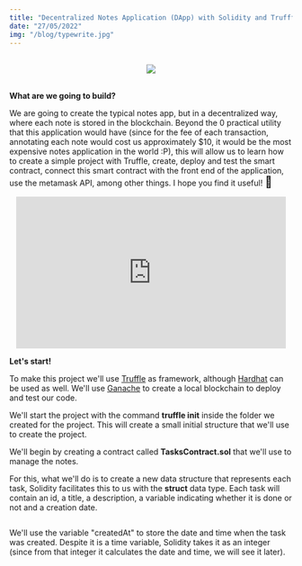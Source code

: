 ```yaml
---
title: "Decentralized Notes Application (DApp) with Solidity and Trufffle - Step by Step 📝"
date: "27/05/2022"
img: "/blog/typewrite.jpg"
---
```


<style>
  /* Evitar el desbordamiento horizontal */
  body {
    overflow-x: hidden;
  }

  /* Asegurar que los contenedores no generen scroll lateral */
  div, p, img, iframe {
    max-width: 100%;
    box-sizing: border-box;
  }

  /* Hacer que las imágenes sean más pequeñas en pantallas pequeñas */
  img {
    max-width: 100%;
    height: auto;
  }
  
  @media (max-width: 768px) {
    img {
      max-width: 80%;
      display: block;
      margin: 0 auto;
    }
  }
</style>

<br />

<div class="separator" style="clear: both; text-align: center;">
  <a href="https://blogger.googleusercontent.com/img/a/AVvXsEgo2Vv3v-XA4qkn1r_Bxgopv2lb8INy4ymInd2XFppzG840R0aUEdP6uJxgQv1blIaJicouWoNtZfW8mai5pOcwNOFnWIzf4eNJ9EKfdzgUrf94K6pf6OjZc6E7Yl0AvqrH4ZQKZjE5gyP0jg3HnqGHafjh0cz8FEs45DbRlChcDPSJ7uil9eADDsit=s480">
    <img border="0" data-original-height="360" data-original-width="480" src="https://blogger.googleusercontent.com/img/a/AVvXsEgo2Vv3v-XA4qkn1r_Bxgopv2lb8INy4ymInd2XFppzG840R0aUEdP6uJxgQv1blIaJicouWoNtZfW8mai5pOcwNOFnWIzf4eNJ9EKfdzgUrf94K6pf6OjZc6E7Yl0AvqrH4ZQKZjE5gyP0jg3HnqGHafjh0cz8FEs45DbRlChcDPSJ7uil9eADDsit=w640-h499" />
  </a>
</div>

<br />

<p><b>What are we going to build?</b></p>

<p>
  We are going to create the typical notes app, but in a decentralized way,
  where each note is stored in the blockchain. Beyond the 0 practical utility
  that this application would have (since for the fee of each transaction,
  annotating each note would cost us approximately $10, it would be the most
  expensive notes application in the world :P), this will allow us to learn how
  to create a simple project with Truffle, create, deploy and test the smart
  contract, connect this smart contract with the front end of the application,
  use the metamask API, among other things. I hope you find it
  useful!&nbsp;<span style="font-size: 20px;">💪</span>
</p>

<div style="text-align: center;">
  <iframe allowfullscreen class="giphy-embed" frameborder="0" height="270" src="https://giphy.com/embed/mdbUGtaJ93ehTzLjvO" width="480"></iframe>
</div>

<p><b>Let's start!</b></p>

<p>
  To make this project we'll use
  <a href="https://trufflesuite.com/" rel="nofollow" target="_blank">Truffle</a>
  as framework, although
  <a href="https://hardhat.org/" rel="nofollow" target="_blank">Hardhat</a> can
  be used as well.&nbsp;We'll use
  <a href="https://www.npmjs.com/package/ganache-cli" rel="nofollow" target="_blank">Ganache</a> to create a local blockchain to deploy and test our code.
</p>

<p>
  We'll start the project with the command <b>truffle init</b> inside the folder
  we created for the project. This will create a small initial structure that
  we'll use to create the project.
</p>

<p>
  We'll begin by creating a contract called <b>TasksContract.sol</b> that we'll
  use to manage the notes.
</p>

<p>
  For this, what we'll&nbsp;do is to create a new data structure that represents
  each task, Solidity facilitates this to us with the <b>struct</b> data type.
  Each task will contain an id, a title, a description, a variable indicating
  whether it is done or not and a creation date.
</p>

<div class="separator" style="clear: both; text-align: center;">
  <a href="https://blogger.googleusercontent.com/img/a/AVvXsEj93O0ZV_q_EMlaPTGGYYLPGnc-74_XbYLkVOzCNPfQXJs-VNpBg0lROkTBEybbWRwxNGLdJylahr3Ou5bAyLH8mAAQntPbVAGreX0qGpbFUaWmn0atrgNJV2hWHAcllNg1KRg0sgDCPgICEQgZB_GqmHU9o5mwtJv8cXhtqyBkdNL1fMBDLjfsY80p">
    <img alt="" data-original-height="716" data-original-width="1187" src="https://blogger.googleusercontent.com/img/a/AVvXsEj93O0ZV_q_EMlaPTGGYYLPGnc-74_XbYLkVOzCNPfQXJs-VNpBg0lROkTBEybbWRwxNGLdJylahr3Ou5bAyLH8mAAQntPbVAGreX0qGpbFUaWmn0atrgNJV2hWHAcllNg1KRg0sgDCPgICEQgZB_GqmHU9o5mwtJv8cXhtqyBkdNL1fMBDLjfsY80p" />
  </a>
</div>

<p>
  We'll use the variable "createdAt" to store the date and time when the task
  was created. Despite it is a time variable, Solidity takes it as an integer
  (since from that integer it calculates the date and time, we will see it
  later).
</p>

